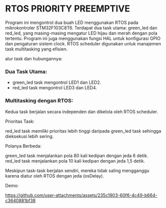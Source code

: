 # RTOS PRIORITY PREEMPTIVE
Program ini mengontrol dua buah LED menggunakan RTOS pada mikrokontroler STM32F103C8T6. Terdapat dua task utama: green_led dan red_led, yang masing-masing mengatur LED hijau dan merah dengan pola tertentu. Program ini juga menggunakan fungsi HAL untuk konfigurasi GPIO dan pengaturan sistem clock. RTOS scheduler digunakan untuk manajemen task multitasking yang efisien.

alur task dan hubungannya:

### Dua Task Utama:
* green_led task mengontrol LED1 dan LED2.
* red_led task mengontrol LED3 dan LED4.
  
### Multitasking dengan RTOS:
Kedua task berjalan secara independen dan dikelola oleh RTOS scheduler.

Prioritas Task:

red_led task memiliki prioritas lebih tinggi daripada green_led task sehingga dieksekusi lebih sering.

Polanya Berbeda:

green_led task menjalankan pola 80 kali kedipan dengan jeda 6 detik.
red_led task menjalankan pola 10 kali kedipan dengan jeda 1,5 detik.

Meskipun task-task berjalan sendiri, mereka tidak saling mengganggu karena diatur oleh RTOS dengan jeda (osDelay).

Demo:



https://github.com/user-attachments/assets/235c1903-60f6-4c49-b664-c3640881bf38

